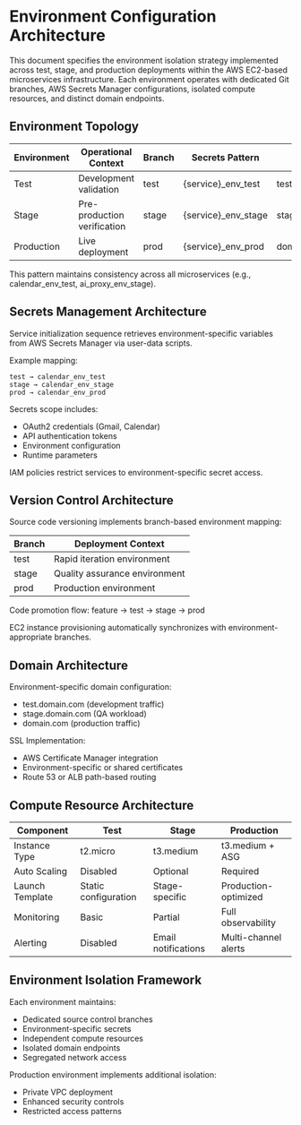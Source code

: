 # Environment Configuration Architecture

This document specifies the environment isolation strategy implemented across test, stage, and production deployments within the AWS EC2-based microservices infrastructure. Each environment operates with dedicated Git branches, AWS Secrets Manager configurations, isolated compute resources, and distinct domain endpoints.

## Environment Topology

| Environment | Operational Context | Branch | Secrets Pattern | Endpoint Pattern |
|------------|-------------------|---------|-----------------|------------------|
| Test | Development validation | test | {service}_env_test | test.domain.com/{service} |
| Stage | Pre-production verification | stage | {service}_env_stage | stage.domain.com/{service} |
| Production | Live deployment | prod | {service}_env_prod | domain.com/{service} |

This pattern maintains consistency across all microservices (e.g., calendar_env_test, ai_proxy_env_stage).

## Secrets Management Architecture

Service initialization sequence retrieves environment-specific variables from AWS Secrets Manager via user-data scripts.

Example mapping:
```
test → calendar_env_test
stage → calendar_env_stage
prod → calendar_env_prod
```

Secrets scope includes:
- OAuth2 credentials (Gmail, Calendar)
- API authentication tokens
- Environment configuration
- Runtime parameters

IAM policies restrict services to environment-specific secret access.

## Version Control Architecture

Source code versioning implements branch-based environment mapping:

| Branch | Deployment Context |
|--------|-------------------|
| test | Rapid iteration environment |
| stage | Quality assurance environment |
| prod | Production environment |

Code promotion flow: feature → test → stage → prod

EC2 instance provisioning automatically synchronizes with environment-appropriate branches.

## Domain Architecture

Environment-specific domain configuration:

- test.domain.com (development traffic)
- stage.domain.com (QA workload)
- domain.com (production traffic)

SSL Implementation:
- AWS Certificate Manager integration
- Environment-specific or shared certificates
- Route 53 or ALB path-based routing

## Compute Resource Architecture

| Component | Test | Stage | Production |
|-----------|------|--------|------------|
| Instance Type | t2.micro | t3.medium | t3.medium + ASG |
| Auto Scaling | Disabled | Optional | Required |
| Launch Template | Static configuration | Stage-specific | Production-optimized |
| Monitoring | Basic | Partial | Full observability |
| Alerting | Disabled | Email notifications | Multi-channel alerts |

## Environment Isolation Framework

Each environment maintains:

- Dedicated source control branches
- Environment-specific secrets
- Independent compute resources
- Isolated domain endpoints
- Segregated network access

Production environment implements additional isolation:
- Private VPC deployment
- Enhanced security controls
- Restricted access patterns